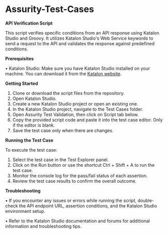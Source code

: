 # Assurity-Test-Cases
**API Verification Script**

This script verifies specific conditions from an API response using Katalon Studio and Groovy. It utilizes Katalon Studio's Web Service keywords to send a request to the API and validates the response against predefined conditions.


**Prerequisites**

•	Katalon Studio: Make sure you have Katalon Studio installed on your machine. You can download it from the [Katalon website](https://katalon.com/).


**Getting Started**
1.	Clone or download the script files from the repository.
2.	Open Katalon Studio.
3.	Create a new Katalon Studio project or open an existing one.
4.	In the Katalon Studio project, navigate to the Test Cases folder.
5.	Open Assurity Test Validation, then click on Script tab below.
6.	Copy the provided script code and paste it into the test case editor. Only if the editor is blank.
7.	Save the test case only when there are changes.


**Running the Test Case**

To execute the test case:
1.	Select the test case in the Test Explorer panel.
2.	Click on the Run button or use the shortcut Ctrl + Shift + A to run the test case.
3.	Monitor the console log for the pass/fail status of each assertion.
4.	Review the test case results to confirm the overall outcome.


**Troubleshooting**

•	If you encounter any issues or errors while running the script, double-check the API endpoint URL, assertion conditions, and the Katalon Studio environment setup.

•	Refer to the Katalon Studio documentation and forums for additional information and troubleshooting tips.
